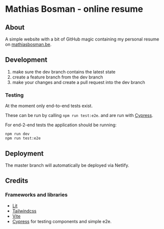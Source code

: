 # Mathias Bosman - online resume

## About

A simple website with a bit of GitHub magic containing my personal resume
on [mathiasbosman.be][link_mathiasbosman_be].

## Development

1. make sure the dev branch contains the latest state
2. create a feature branch from the dev branch
3. make your changes and create a pull request into the dev branch

### Testing

At the moment only end-to-end tests exist.

These can be run by calling `npm run test:e2e`.
and are run with [Cypress][link_cypress].

For end-2-end tests the application should be running:

```shell
npm run dev
npm run test:e2e
```

## Deployment

The master branch will automatically be deployed via Netlify.

## Credits

### Frameworks and libraries

-   [Lit][link_lit]
-   [Tailwindcss][link_tailwind]
-   [Vite][link_vite]
-   [Cypress][link_cypress] for testing components and simple e2e.

[link_mathiasbosman_be]: http://mathiasbosman.be
[link_lit]: https://lit.dev/
[link_tailwind]: https://tailwindcss.com/
[link_github_new_release]: https://github.com/mathiasbosman/mathiasbosman.github.io/releases/new
[link_cypress]: https://cypress.io
[link_vite]: http://vitejs.dev
